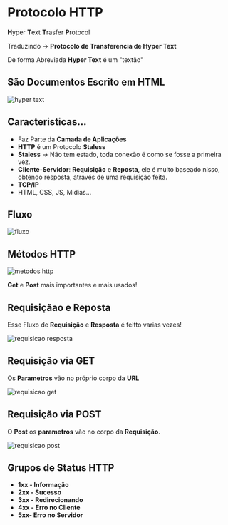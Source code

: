 # Protocolo HTTP

**H**yper **T**ext **T**rasfer **P**rotocol

Traduzindo -> **Protocolo de Transferencia de Hyper Text**

De forma Abreviada **Hyper Text** é um "textão"

## São Documentos Escrito em HTML

![hyper text](https://user-images.githubusercontent.com/62820033/81231722-08154980-8fca-11ea-9a9e-c849b4a9d8ed.png)

## Caracteristicas...

* Faz Parte da **Camada de Aplicações**
*  **HTTP** é um Protocolo **Staless**
* **Staless** -> Não tem estado, toda conexão é como se fosse a primeira vez.
* **Cliente-Servidor**: **Requisição** e **Reposta**, ele é muito baseado nisso, obtendo resposta, através de uma requisição feita.
* **TCP/IP**
* HTML, CSS, JS, Midias...

## Fluxo
![fluxo](https://user-images.githubusercontent.com/62820033/81232080-9b4e7f00-8fca-11ea-9140-5659c075b070.png)

## Métodos HTTP
![metodos http](https://user-images.githubusercontent.com/62820033/81232135-b5885d00-8fca-11ea-89b6-d33bcbf472c0.png)

**Get** e **Post** mais importantes e mais usados!

## Requisiçãao e Reposta
Esse Fluxo de **Requisição** e **Resposta** é feitto varias vezes!

![requisicao resposta](https://user-images.githubusercontent.com/62820033/81232261-f2ecea80-8fca-11ea-9359-46aa6968ffbb.png)

## Requisição via GET
Os **Parametros** vão no próprio corpo da **URL**

![requisicao get](https://user-images.githubusercontent.com/62820033/81232371-2af42d80-8fcb-11ea-9e3c-888d7eca2da0.png)

## Requisição via POST
O **Post** os **parametros** vão no corpo da **Requisição**.

![requisicao post](https://user-images.githubusercontent.com/62820033/81232441-51b26400-8fcb-11ea-87b4-159505b6019b.png)


## Grupos de Status HTTP

* **1xx - Informação**
* **2xx - Sucesso**
* **3xx - Redirecionando**
* **4xx - Erro no Cliente**
* **5xx- Erro no Servidor**